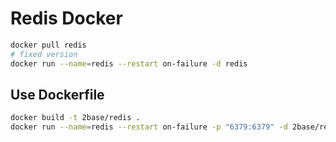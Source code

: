 # Redis Docker

```bash
docker pull redis
# fixed version
docker run --name=redis --restart on-failure -d redis
```

## Use Dockerfile

```bash
docker build -t 2base/redis .
docker run --name=redis --restart on-failure -p "6379:6379" -d 2base/redis
```
